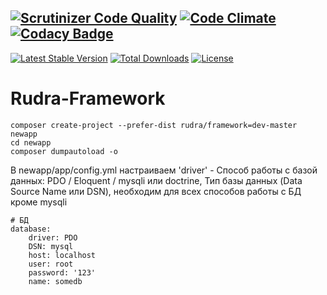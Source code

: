 [![Scrutinizer Code Quality](https://scrutinizer-ci.com/g/Jagepard/Rudra-Framework/badges/quality-score.png?b=master)](https://scrutinizer-ci.com/g/Jagepard/Rudra-Framework/?branch=master)
[![Code Climate](https://codeclimate.com/github/Jagepard/Rudra-Framework/badges/gpa.svg)](https://codeclimate.com/github/Jagepard/Rudra-Framework)
[![Codacy Badge](https://api.codacy.com/project/badge/Grade/5c72a592d6914a8abc2ac91b3212062d)](https://www.codacy.com/app/Jagepard/Rudra-Framework?utm_source=github.com&amp;utm_medium=referral&amp;utm_content=Jagepard/Rudra-Framework&amp;utm_campaign=Badge_Grade)
-----
[![Latest Stable Version](https://poser.pugx.org/rudra/framework/v/stable)](https://packagist.org/packages/rudra/framework)
[![Total Downloads](https://poser.pugx.org/rudra/framework/downloads)](https://packagist.org/packages/rudra/framework)
[![License](https://poser.pugx.org/rudra/framework/license)](https://packagist.org/packages/rudra/framework)

# Rudra-Framework

    composer create-project --prefer-dist rudra/framework=dev-master newapp
    cd newapp
    composer dumpautoload -o

В newapp/app/config.yml настраиваем
'driver' - Способ работы с базой данных:
 PDO / Eloquent / mysqli или doctrine,
 Тип базы данных (Data Source Name или DSN), необходим
 для всех способов работы с БД кроме mysqli
 
    # БД
    database:
        driver: PDO
        DSN: mysql
        host: localhost
        user: root
        password: '123'
        name: somedb
